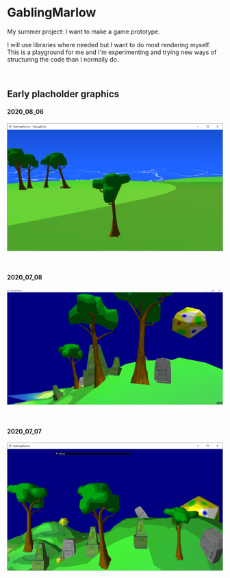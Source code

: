 # GablingMarlow

<p>My summer project: I want to make a game prototype.</br>

I will use libraries where needed but I want to do most rendering myself. </br>
This is a playground for me and I'm experimenting and trying new ways of structuring the code than I normally do.

</p></br>

## Early placholder graphics
<h4>2020_08_06</h4>

![screenshot_2020_08_06](/data/screenshot/screenshot_2020_08_06.png)

</br><h4>2020_07_08</h4>

![screenshot_2020_07_08](/data/screenshot/screenshot_2020_07_08.png)

</br><h4>2020_07_07</h4>

![screenshot_2020_07_07](/data/screenshot/screenshot_2020_07_07.png)


